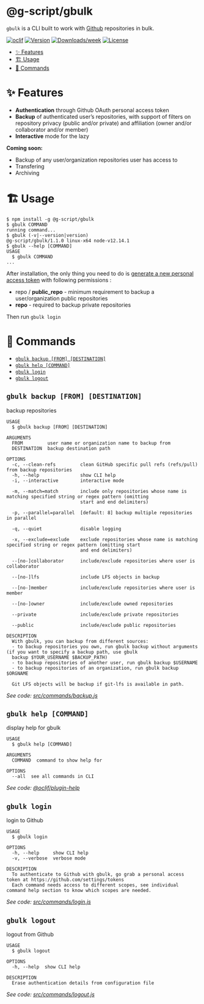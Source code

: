@g-script/gbulk
===============

`gbulk` is a CLI built to work with [Github](https://www.github.com) repositories in bulk.

[![oclif](https://img.shields.io/badge/cli-oclif-brightgreen.svg)](https://oclif.io)
[![Version](https://img.shields.io/npm/v/@g-script/gbulk.svg)](https://npmjs.org/package/@g-script/gbulk)
[![Downloads/week](https://img.shields.io/npm/dw/@g-script/gbulk.svg)](https://npmjs.org/package/@g-script/gbulk)
[![License](https://img.shields.io/npm/l/@g-script/gbulk.svg)](https://github.com/g-script/gbulk/blob/master/package.json)

<!-- toc -->
* [✨ Features](#-features)
* [🏗 Usage](#-usage)
* [🔨 Commands](#-commands)
<!-- tocstop -->

# ✨ Features

* **Authentication** through Github OAuth personal access token
* **Backup** of authenticated user’s repositories, with support of filters on repository privacy (public and/or private) and affiliation (owner and/or collaborator and/or member)
* **Interactive** mode for the lazy

**Coming soon:**

* Backup of any user/organization repositories user has access to
* Transfering
* Archiving

# 🏗 Usage

<!-- usage -->
```sh-session
$ npm install -g @g-script/gbulk
$ gbulk COMMAND
running command...
$ gbulk (-v|--version|version)
@g-script/gbulk/1.1.0 linux-x64 node-v12.14.1
$ gbulk --help [COMMAND]
USAGE
  $ gbulk COMMAND
...
```
<!-- usagestop -->

After installation, the only thing you need to do is [generate a new personal access token](https://github.com/settings/tokens/new) with following permissions :
* repo / **public_repo** - minimum requirement to backup a user/organization public repositories
* **repo** - required to backup private repositories

Then run `gbulk login`

# 🔨 Commands

<!-- commands -->
* [`gbulk backup [FROM] [DESTINATION]`](#gbulk-backup-from-destination)
* [`gbulk help [COMMAND]`](#gbulk-help-command)
* [`gbulk login`](#gbulk-login)
* [`gbulk logout`](#gbulk-logout)

## `gbulk backup [FROM] [DESTINATION]`

backup repositories

```
USAGE
  $ gbulk backup [FROM] [DESTINATION]

ARGUMENTS
  FROM         user name or organization name to backup from
  DESTINATION  backup destination path

OPTIONS
  -c, --clean-refs         clean GitHub specific pull refs (refs/pull) from backup repositories
  -h, --help               show CLI help
  -i, --interactive        interactive mode

  -m, --match=match        include only repositories whose name is matching specified string or regex pattern (omitting
                           start and end delimiters)

  -p, --parallel=parallel  [default: 8] backup multiple repositories in parallel

  -q, --quiet              disable logging

  -x, --exclude=exclude    exclude repositories whose name is matching specified string or regex pattern (omitting start
                           and end delimiters)

  --[no-]collaborator      include/exclude repositories where user is collaborator

  --[no-]lfs               include LFS objects in backup

  --[no-]member            include/exclude repositories where user is member

  --[no-]owner             include/exclude owned repositories

  --private                include/exclude private repositories

  --public                 include/exclude public repositories

DESCRIPTION
  With gbulk, you can backup from different sources:
  - to backup repositories you own, run gbulk backup without arguments (if you want to specify a backup path, use gbulk 
  backup $YOUR_USERNAME $BACKUP_PATH)
  - to backup repositories of another user, run gbulk backup $USERNAME
  - to backup repositories of an organization, run gbulk backup $ORGNAME

  Git LFS objects will be backup if git-lfs is available in path.
```

_See code: [src/commands/backup.js](https://github.com/g-script/gbulk/blob/v1.1.0/src/commands/backup.js)_

## `gbulk help [COMMAND]`

display help for gbulk

```
USAGE
  $ gbulk help [COMMAND]

ARGUMENTS
  COMMAND  command to show help for

OPTIONS
  --all  see all commands in CLI
```

_See code: [@oclif/plugin-help](https://github.com/oclif/plugin-help/blob/v2.2.3/src/commands/help.ts)_

## `gbulk login`

login to Github

```
USAGE
  $ gbulk login

OPTIONS
  -h, --help     show CLI help
  -v, --verbose  verbose mode

DESCRIPTION
  To authenticate to Github with gbulk, go grab a personal access token at https://github.com/settings/tokens
  Each command needs access to different scopes, see individual command help section to know which scopes are needed.
```

_See code: [src/commands/login.js](https://github.com/g-script/gbulk/blob/v1.1.0/src/commands/login.js)_

## `gbulk logout`

logout from Github

```
USAGE
  $ gbulk logout

OPTIONS
  -h, --help  show CLI help

DESCRIPTION
  Erase authentication details from configuration file
```

_See code: [src/commands/logout.js](https://github.com/g-script/gbulk/blob/v1.1.0/src/commands/logout.js)_
<!-- commandsstop -->
